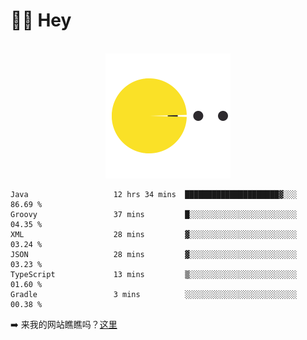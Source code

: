 
# 👋🏻 Hey
<div align="center">
	<br>
	<img src="https://raw.githubusercontent.com/Aniket965/Aniket965/master/pacman.svg?sanitize=true" width="200" height="200">
	<br>
</div>

<!--START_SECTION:waka-->

```text
Java                   12 hrs 34 mins  █████████████████████▓░░░   86.69 %
Groovy                 37 mins         █░░░░░░░░░░░░░░░░░░░░░░░░   04.35 %
XML                    28 mins         ▓░░░░░░░░░░░░░░░░░░░░░░░░   03.24 %
JSON                   28 mins         ▓░░░░░░░░░░░░░░░░░░░░░░░░   03.23 %
TypeScript             13 mins         ▒░░░░░░░░░░░░░░░░░░░░░░░░   01.60 %
Gradle                 3 mins          ░░░░░░░░░░░░░░░░░░░░░░░░░   00.38 %
```

<!--END_SECTION:waka-->

 ➡️  来我的网站瞧瞧吗？[这里](https://www.shaolongfei.com)
